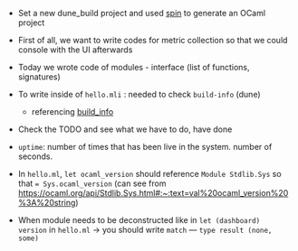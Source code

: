 - Set a new dune_build project and used [spin](https://github.com/tmattio/spin) to generate an OCaml project 
- First of all, we want to write codes for metric collection so that we could console with the UI afterwards
- Today we wrote code of modules - interface (list of functions, signatures)
- To write inside of `hello.mli` : needed to check `build-info` (dune)
  - referencing [build_info](https://github.com/ocaml/dune/blob/main/otherlibs/build-info/src/build_info.mli#L4)

- Check the TODO and see what we have to do, have done
- `uptime`: number of times that has been live in the system. number of seconds.

- In `hello.ml`, `let ocaml_version` should reference `Module Stdlib.Sys` so that `= Sys.ocaml_version` (can see from https://ocaml.org/api/Stdlib.Sys.html#:~:text=val%20ocaml_version%20%3A%20string)
- When module needs to be deconstructed like in `let (dashboard) version` in `hello.ml` -> you should write `match` — `type result (none, some)`

